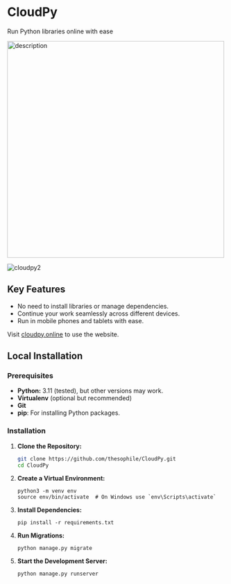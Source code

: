 # CloudPy

 Run Python libraries online with ease

 <img src="[URL_TO_YOUR_IMAGE](https://github.com/user-attachments/assets/1a9ee16a-3812-4ab7-82ea-43bb53d383de)" alt="description" width="500" />


 ![cloudpy2](https://github.com/user-attachments/assets/1a9ee16a-3812-4ab7-82ea-43bb53d383de)

## Key Features
  
 - No need to install libraries or manage dependencies.
 - Continue your work seamlessly across different devices.
 - Run in mobile phones and tablets with ease.
   
 Visit [cloudpy.online](https://cloudpy.online) to use the website.
 


## Local Installation

### Prerequisites

- **Python:** 3.11 (tested), but other versions may work.
- **Virtualenv** (optional but recommended)
- **Git**
- **pip**: For installing Python packages.

 

### Installation

1. **Clone the Repository:**
   ```bash
   git clone https://github.com/thesophile/CloudPy.git 
   cd CloudPy
   ```
2. **Create a Virtual Environment:**

    ```
    python3 -m venv env
    source env/bin/activate  # On Windows use `env\Scripts\activate`
    ```

3. **Install Dependencies:**

    ```
    pip install -r requirements.txt
    ```
    
4. **Run Migrations:**

    ```
    python manage.py migrate
    ```
    
5. **Start the Development Server:**

    ```
    python manage.py runserver
    ```


